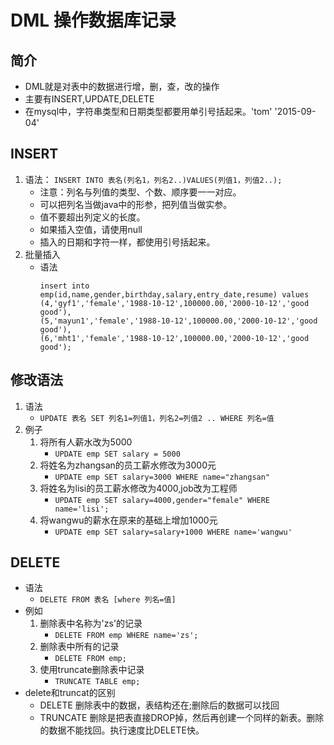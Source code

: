 # DML 操作数据库记录
## 简介
* DML就是对表中的数据进行增，删，查，改的操作
* 主要有INSERT,UPDATE,DELETE
* 在mysql中，字符串类型和日期类型都要用单引号括起来。'tom'  '2015-09-04'

## INSERT
1. 语法： `INSERT INTO 表名(列名1，列名2..)VALUES(列值1，列值2..);`
    * 注意：列名与列值的类型、个数、顺序要一一对应。
    * 可以把列名当做java中的形参，把列值当做实参。
    * 值不要超出列定义的长度。
    * 如果插入空值，请使用null
    * 插入的日期和字符一样，都使用引号括起来。
2. 批量插入
    * 语法
        ```
        insert into emp(id,name,gender,birthday,salary,entry_date,resume) values 
        (4,'gyf1','female','1988-10-12',100000.00,'2000-10-12','good good'),
        (5,'mayun1','female','1988-10-12',100000.00,'2000-10-12','good good'),
        (6,'mht1','female','1988-10-12',100000.00,'2000-10-12','good good');

        ```

## 修改语法
1. 语法
    * `UPDATE 表名 SET 列名1=列值1，列名2=列值2 .. WHERE 列名=值`
2. 例子
    1. 将所有人薪水改为5000
        * `UPDATE emp SET salary = 5000`
    2. 将姓名为zhangsan的员工薪水修改为3000元
        * `UPDATE emp SET salary=3000 WHERE name="zhangsan"`
    3. 将姓名为lisi的员工薪水修改为4000,job改为工程师
        * `UPDATE emp SET salary=4000,gender="female" WHERE name='lisi';`
    4. 将wangwu的薪水在原来的基础上增加1000元
        * `UPDATE emp SET salary=salary+1000 WHERE name='wangwu'`

## DELETE 
* 语法
    * `DELETE FROM 表名 [where 列名=值]`
* 例如
    1. 删除表中名称为'zs'的记录
        * `DELETE FROM emp WHERE name='zs';`
    2. 删除表中所有的记录
        * `DELETE FROM emp;`
    3. 使用truncate删除表中记录
        * `TRUNCATE TABLE emp;`
* delete和truncat的区别 
    * DELETE 删除表中的数据，表结构还在;删除后的数据可以找回
    * TRUNCATE 删除是把表直接DROP掉，然后再创建一个同样的新表。删除的数据不能找回。执行速度比DELETE快。


